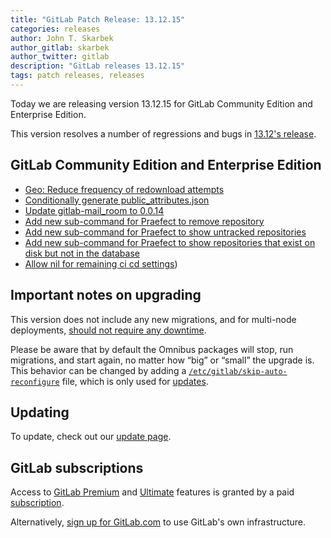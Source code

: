 ```yaml
---
title: "GitLab Patch Release: 13.12.15"
categories: releases
author: John T. Skarbek
author_gitlab: skarbek
author_twitter: gitlab
description: "GitLab releases 13.12.15"
tags: patch releases, releases
---
```


<!-- For detailed instructions on how to complete this, please see https://gitlab.com/gitlab-org/release/docs/blob/master/general/patch/blog-post.md -->

Today we are releasing version 13.12.15 for GitLab Community Edition and Enterprise Edition.

This version resolves a number of regressions and bugs in
[13.12's release](/releases/2021/05/22/gitlab-13-12-released/).

## GitLab Community Edition and Enterprise Edition

* [Geo: Reduce frequency of redownload attempts](https://gitlab.com/gitlab-org/gitlab/-/merge_requests/70329)
* [Conditionally generate public_attributes.json](https://gitlab.com/gitlab-org/omnibus-gitlab/-/merge_requests/5674)
* [Update gitlab-mail_room to 0.0.14](https://gitlab.com/gitlab-org/omnibus-gitlab/-/merge_requests/5687)
* [Add new sub-command for Praefect to remove repository](https://gitlab.com/gitlab-org/gitaly/-/merge_requests/3946)
* [Add new sub-command for Praefect to show untracked repositories](https://gitlab.com/gitlab-org/gitaly/-/merge_requests/3968)
* [Add new sub-command for Praefect to show repositories that exist on disk but not in the database](https://gitlab.com/gitlab-org/gitaly/-/merge_requests/3973)
* [Allow nil for remaining ci cd settings](https://gitlab.com/gitlab-org/gitlab/-/merge_requests/73522))


## Important notes on upgrading

This version does not include any new migrations, and for multi-node deployments, [should not require any downtime](https://docs.gitlab.com/ee/update/#upgrading-without-downtime).

Please be aware that by default the Omnibus packages will stop, run migrations,
and start again, no matter how “big” or “small” the upgrade is. This behavior
can be changed by adding a [`/etc/gitlab/skip-auto-reconfigure`](http://docs.gitlab.com/omnibus/update/README.html) file,
which is only used for [updates](https://docs.gitlab.com/omnibus/update/README.html).

## Updating

To update, check out our [update page](/update/).

## GitLab subscriptions

Access to [GitLab Premium](/pricing/premium/) and [Ultimate](/pricing/ultimate/) features is granted by a paid [subscription](/pricing/).

Alternatively, [sign up for GitLab.com](https://gitlab.com/users/sign_in)
to use GitLab's own infrastructure.

